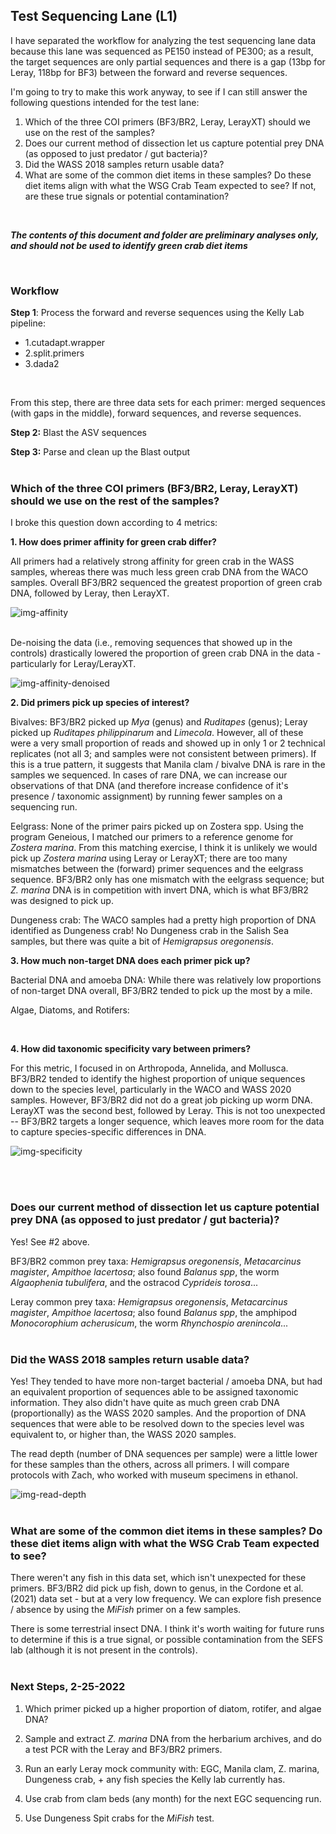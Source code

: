 ## Test Sequencing Lane (L1)

I have separated the workflow for analyzing the test sequencing lane data because this lane was sequenced as PE150 instead of PE300; as a result, the target sequences are only partial sequences and there is a gap (13bp for Leray, 118bp for BF3) between the forward and reverse sequences. 

I'm going to try to make this work anyway, to see if I can still answer the following questions intended for the test lane:

1. Which of the three COI primers (BF3/BR2, Leray, LerayXT) should we use on the rest of the samples? 
2. Does our current method of dissection let us capture potential prey DNA (as opposed to just predator / gut bacteria)?
3. Did the WASS 2018 samples return usable data?
4. What are some of the common diet items in these samples? Do these diet items align with what the WSG Crab Team expected to see? If not, are these true signals or potential contamination?
<br>

***The contents of this document and folder are preliminary analyses only, and should not be used to identify green crab diet items***

<br>


### Workflow

**Step 1**: Process the forward and reverse sequences using the Kelly Lab pipeline:

- 1.cutadapt.wrapper
- 2.split.primers
- 3.dada2
<br>

From this step, there are three data sets for each primer: merged sequences (with gaps in the middle), forward sequences, and reverse sequences.

**Step 2:** Blast the ASV sequences

**Step 3:** Parse and clean up the Blast output 
<br>
<br>


### Which of the three COI primers (BF3/BR2, Leray, LerayXT) should we use on the rest of the samples? 

I broke this question down according to 4 metrics:

**1. How does primer affinity for green crab differ?**

All primers had a relatively strong affinity for green crab in the WASS samples, whereas there was much less green crab DNA from the WACO samples. Overall BF3/BR2 sequenced the greatest proportion of green crab DNA, followed by Leray, then LerayXT. 

![img-affinity](https://github.com/mfisher5/EGC-Salish-Sea/blob/master/test-run-1/results/EGC_primer_affinity.png?raw=true)

<br>
De-noising the data (i.e., removing sequences that showed up in the controls) drastically lowered the proportion of green crab DNA in the data - particularly for Leray/LerayXT.

![img-affinity-denoised](https://github.com/mfisher5/EGC-Salish-Sea/blob/master/test-run-1/results/EGC_primer_affinity_denoised.png?raw=true)
<br>

**2. Did primers pick up species of interest?**

Bivalves: BF3/BR2 picked up *Mya* (genus) and *Ruditapes* (genus); Leray picked up *Ruditapes philippinarum* and *Limecola*. However, all of these were a very small proportion of reads and showed up in only 1 or 2 technical replicates (not all 3; and samples were not consistent between primers). If this is a true pattern, it suggests that Manila clam / bivalve DNA is rare in the samples we sequenced. In cases of rare DNA, we can increase our observations of that DNA (and therefore increase confidence of it's presence / taxonomic assignment) by running fewer samples on a sequencing run. 

Eelgrass: None of the primer pairs picked up on Zostera spp. Using the program Geneious, I matched our primers to a reference genome for *Zostera marina*. From this matching exercise, I think it is unlikely we would pick up *Zostera marina* using Leray or LerayXT; there are too many mismatches between the (forward) primer sequences and the eelgrass sequence. BF3/BR2 only has one mismatch with the eelgrass sequence; but *Z. marina* DNA is in competition with invert DNA, which is what BF3/BR2 was designed to pick up.

Dungeness crab: The WACO samples had a pretty high proportion of DNA identified as Dungeness crab! No Dungeness crab in the Salish Sea samples, but there was quite a bit of *Hemigrapsus oregonensis*.
<br>

**3. How much non-target DNA does each primer pick up?**

Bacterial DNA and amoeba DNA: While there was relatively low proportions of non-target DNA overall, BF3/BR2 tended to pick up the most by a mile. 

Algae, Diatoms, and Rotifers: 

<br>

**4. How did taxonomic specificity vary between primers?**

For this metric, I focused in on Arthropoda, Annelida, and Mollusca. BF3/BR2 tended to identify the highest proportion of unique sequences down to the species level, particularly in the WACO and WASS 2020 samples. However, BF3/BR2 did not do a great job picking up worm DNA. LerayXT was the second best, followed by Leray. This is not too unexpected -- BF3/BR2 targets a longer sequence, which leaves more room for the data to capture species-specific differences in DNA. 


![img-specificity](https://github.com/mfisher5/EGC-Salish-Sea/blob/master/test-run-1/results/EGC_primer_specificity.png?raw=true)

<br>
<br>




### Does our current method of dissection let us capture potential prey DNA (as opposed to just predator / gut bacteria)?

Yes! See #2 above. 

BF3/BR2 common prey taxa: *Hemigrapsus oregonensis*, *Metacarcinus magister*, *Ampithoe lacertosa*; also found *Balanus spp*, the worm *Algaophenia tubulifera*, and the ostracod *Cyprideis torosa*... 

Leray common prey taxa: *Hemigrapsus oregonensis*, *Metacarcinus magister*, *Ampithoe lacertosa*; also found *Balanus spp*, the amphipod *Monocorophium acherusicum*, the worm *Rhynchospio arenincola*...
<br>
<br>


### Did the WASS 2018 samples return usable data?

Yes! They tended to have more non-target bacterial / amoeba DNA, but had an equivalent proportion of sequences able to be assigned taxonomic information. They also didn't have quite as much green crab DNA (proportionally) as the WASS 2020 samples. And the proportion of DNA sequences that were able to be resolved down to the species level was equivalent to, or higher than, the WASS 2020 samples.

The read depth (number of DNA sequences per sample) were a little lower for these samples than the others, across all primers. I will compare protocols with Zach, who worked with museum specimens in ethanol. 

![img-read-depth](https://github.com/mfisher5/EGC-Salish-Sea/blob/master/data/raw/qc/run-1-EGC-read-depth-by-primer.png?raw=true)
<br>
<br>

### What are some of the common diet items in these samples? Do these diet items align with what the WSG Crab Team expected to see?

There weren't any fish in this data set, which isn't unexpected for these primers. BF3/BR2 did pick up fish, down to genus, in the Cordone et al. (2021) data set - but at a very low frequency. We can explore fish presence / absence by using the *MiFish* primer on a few samples. 

There is some terrestrial insect DNA. I think it's worth waiting for future runs to determine if this is a true signal, or possible contamination from the SEFS lab (although it is not present in the controls).
<br>
<br>


### Next Steps, 2-25-2022

1. Which primer picked up a higher proportion of diatom, rotifer, and algae DNA?

2. Sample and extract *Z. marina* DNA from the herbarium archives, and do a test PCR with the Leray and BF3/BR2 primers.

3. Run an early Leray mock community with: EGC, Manila clam, Z. marina, Dungeness crab, + any fish species the Kelly lab currently has. 

4. Use crab from clam beds (any month) for the next EGC sequencing run.

5. Use Dungeness Spit crabs for the *MiFish* test. 

